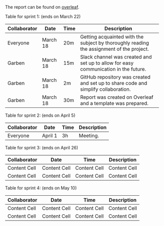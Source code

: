 The report can be found on [overleaf](https://www.overleaf.com/6363739574bngwfqkrmnwt).

Table for sprint 1: (ends on March 22)

| Collaborator  | Date | Time | Description |
| ------------- | ------------- | ------------- | ------------- |
| Everyone  | March 18  | 20m | Getting acquainted with the subject by thoroughly reading the assignment of the project. |
| Garben  | March 18  | 15m | Slack channel was created and set up to allow for easy communication in the future. |
| Garben | March 18 | 2m | GitHub repository was created and set up to share code and simplify collaboration. |
| Garben | March 18 | 30m | Report was created on Overleaf and a template was prepared.  |

Table for sprint 2: (ends on April 5)

| Collaborator  | Date | Time | Description |
| ------------- | ------------- | ------------- | ------------- |
| Everyone | April 1 | 3h | Meeting. |

Table for sprint 3: (ends on April 26)

| Collaborator | Date | Time | Description |
| ------------- | ------------- | ------------- | ------------- |
| Content Cell | Content Cell | Content Cell | Content Cell |
| Content Cell | Content Cell | Content Cell | Content Cell |

Table for sprint 4: (ends on May 10)

| Collaborator | Date | Time | Description |
| ------------- | ------------- | ------------- | ------------- |
| Content Cell | Content Cell | Content Cell | Content Cell |
| Content Cell | Content Cell | Content Cell | Content Cell |